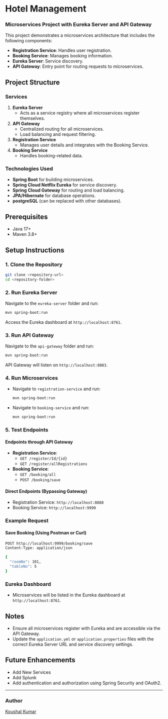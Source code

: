 # Hotel Management
### Microservices Project with Eureka Server and API Gateway

This project demonstrates a microservices architecture that includes the following components:
- **Registration Service**: Handles user registration.
- **Booking Service**: Manages booking information.
- **Eureka Server**: Service discovery.
- **API Gateway**: Entry point for routing requests to microservices.

## Project Structure

### Services
1. **Eureka Server**
   - Acts as a service registry where all microservices register themselves.
2. **API Gateway**
   - Centralized routing for all microservices.
   - Load balancing and request filtering.
3. **Registration Service**
   - Manages user details and integrates with the Booking Service.
4. **Booking Service**
   - Handles booking-related data.

### Technologies Used
- **Spring Boot** for building microservices.
- **Spring Cloud Netflix Eureka** for service discovery.
- **Spring Cloud Gateway** for routing and load balancing.
- **JPA/Hibernate** for database operations.
- **postgreSQL** (can be replaced with other databases).

## Prerequisites

- Java 17+
- Maven 3.8+

## Setup Instructions

### 1. Clone the Repository
```bash
git clone <repository-url>
cd <repository-folder>
```

### 2. Run Eureka Server
Navigate to the `eureka-server` folder and run:
```bash
mvn spring-boot:run
```
Access the Eureka dashboard at `http://localhost:8761`.

### 3. Run API Gateway
Navigate to the `api-gateway` folder and run:
```bash
mvn spring-boot:run
```
API Gateway will listen on `http://localhost:8083`.

### 4. Run Microservices
- Navigate to `registration-service` and run:
  ```bash
  mvn spring-boot:run
  ```
- Navigate to `booking-service` and run:
  ```bash
  mvn spring-boot:run
  ```

### 5. Test Endpoints

#### Endpoints through API Gateway
- **Registration Service**:
  - `GET /register/Id/{id}`
  - `GET /register/allRegistrations`
- **Booking Service**:
  - `GET /booking/all`
  - `POST /booking/save`

#### Direct Endpoints (Bypassing Gateway)
- Registration Service: `http://localhost:8888`
- Booking Service: `http://localhost:9999`

### Example Request

#### Save Booking (Using Postman or Curl)
```bash
POST http://localhost:9999/booking/save
Content-Type: application/json

{
  "roomNo": 101,
  "tableNo": 5
}
```

### Eureka Dashboard
- Microservices will be listed in the Eureka dashboard at `http://localhost:8761`.


## Notes
- Ensure all microservices register with Eureka and are accessible via the API Gateway.
- Update the `application.yml` or `application.properties` files with the correct Eureka Server URL and service discovery settings.

## Future Enhancements
- Add New Services
- Add Splunk
- Add authentication and authorization using Spring Security and OAuth2.

---

### Author
[Koushal Kumar](https://github.com/koushalkumar22)

